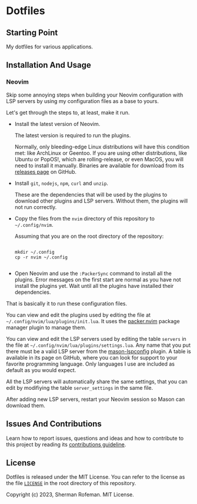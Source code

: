 <h1>Dotfiles</h1>
	<h2>Starting Point</h2>
		<p>My dotfiles for various applications.</p>
	<h2>Installation And Usage</h2>
		<h3>Neovim</h3>
			<p>Skip some annoying steps when building your Neovim configuration with LSP servers by using my configuration files as a base to yours.</p>
			<p>Let's get through the steps to, at least, make it run.</p>
			<ul>
				<li>Install the latest version of Neovim.</li>
					<p>The latest version is required to run the plugins.<p>
					<p>Normally, only bleeding-edge Linux distributions will have this condition met: like ArchLinux or Geentoo. If you are using other distributions, like Ubuntu or PopOS!, which are rolling-release, or even MacOS, you will need to install it manually. Binaries are available for download from its <a href="https://github.com/neovim/neovim/releases">releases page</a> on GitHub.</p>
				<li>Install <code>git</code>, <code>nodejs</code>, <code>npm</code>, <code>curl</code> and <code>unzip</code>.</li>
					<p>These are the dependencies that will be used by the plugins to download other plugins and LSP servers. Without them, the plugins will not run correctly.</p>
				<li>Copy the files from the <code>nvim</code> directory of this repository to <code>~/.config/nvim</code>.</li>
					<p>Assuming that you are on the root directory of the repository:</p>
					<pre><code>
mkdir ~/.config
cp -r nvim ~/.config
					</code></pre>
				<li>Open Neovim and use the <code>:PackerSync</code> command to install all the plugins. Error messages on the first start are normal as you have not install the plugins yet. Wait until all the plugins have installed their dependencies.</li>
			</ul>
			<p>That is basically it to run these configuration files.</p>
			<p>You can view and edit the plugins used by editing the file at <code>~/.config/nvim/lua/plugins/init.lua</code>. It uses the <a href="https://github.com/wbthomason/packer.nvim">packer.nvim</a> package manager plugin to manage them.</p>
			<p>You can view and edit the LSP servers used by editing the table <code>servers</code> in the file at <code>~/.config/nvim/lua/plugins/settings.lua</code>. Any name that you put there must be a valid LSP server from the <a href="https://github.com/williamboman/mason-lspconfig.nvim">mason-lspconfig</a> plugin. A table is available in its page on GitHub, where you can look for support to your favorite programming language. Only languages I use are included as default as you would expect.</p>
			<p>All the LSP servers will automatically share the same settings, that you can edit by modifiying the table <code>server_settings</code> in the same file.</p>
			<p>After adding new LSP servers, restart your Neovim session so Mason can download them.</p>
	<h2>Issues And Contributions</h2>
		<p>Learn how to report issues, questions and ideas and how to contribute to this project by reading its <a href="https://skippyr.github.io/materials/pages/contributions_guideline.html">contributions guideline</a>.</p>
	<h2>License</h2>
		<p>Dotfiles is released under the MIT License. You can refer to the license as the file <code><a href="https://github.com/skippyr/dotfiles/blob/main/LICENSE">LICENSE</a></code> in the root directory of this repository.</p>
		<p>Copyright (c) 2023, Sherman Rofeman. MIT License.</p>

